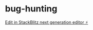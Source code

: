 # bug-hunting

[Edit in StackBlitz next generation editor ⚡️](https://stackblitz.com/~/github.com/Pravin761/bug-hunting)